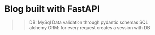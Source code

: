 # Blog built with FastAPI

>> DB: MySql
>> Data validation through pydantic schemas
>> SQL alchemy ORM: for every request creates a session with DB
